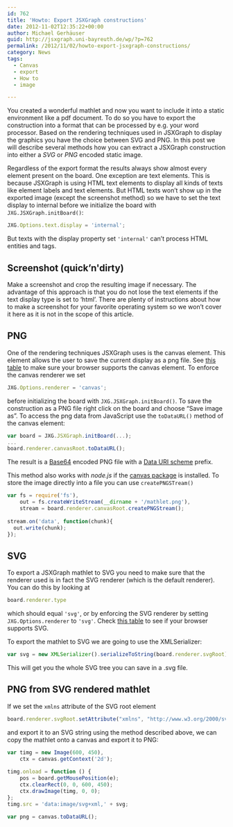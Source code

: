 ```yaml
---
id: 762
title: 'Howto: Export JSXGraph constructions'
date: 2012-11-02T12:35:22+00:00
author: Michael Gerhäuser
guid: http://jsxgraph.uni-bayreuth.de/wp/?p=762
permalink: /2012/11/02/howto-export-jsxgraph-constructions/
category: News
tags:
  - Canvas
  - export
  - How to
  - image

---
```

You created a wonderful mathlet and now you want to include it into a static environment like a pdf document. To do so you have to export the construction into a format that can be processed by e.g. your word processor. Based on the rendering techniques used in JSXGraph to display the graphics you have the choice between SVG and PNG. In this post we will describe several methods how you can extract a JSXGraph construction into either a _SVG_ or _PNG_ encoded static image.

Regardless of the export format the results always show almost every element present on the board. One exception are text elements. This is because JSXGraph is using HTML text elements to display all kinds of texts like element labels and text elements. But HTML texts won&#8217;t show up in the exported image (except the screenshot method) so we have to set the text display to internal before we initialize the board with `JXG.JSXGraph.initBoard()`:

```javascript
JXG.Options.text.display = 'internal';
```

But texts with the display property set `'internal'` can&#8217;t process HTML entities and tags.

## Screenshot (quick&#8217;n'dirty)

Make a screenshot and crop the resulting image if necessary. The advantage of this approach is that you do not lose the text elements if the text display type is set to &#8216;html&#8217;. There are plenty of instructions about how to make a screenshot for your favorite operating system so we won&#8217;t cover it here as it is not in the scope of this article.

## PNG

One of the rendering techniques JSXGraph uses is the canvas element. This element allows the user to save the current display as a png file. See [this table](http://caniuse.com/canvas) to make sure your browser supports the canvas element. To enforce the canvas renderer we set 

```javascript
JXG.Options.renderer = 'canvas';
```

before initializing the board with `JXG.JSXGraph.initBoard()`. To save the construction as a PNG file right click on the board and choose &#8220;Save image as&#8221;. To access the png data from JavaScript use the `toDataURL()` method of the canvas element:

```javascript
var board = JXG.JSXGraph.initBoard(...);
...
board.renderer.canvasRoot.toDataURL();
```

The result is a [Base64](http://en.wikipedia.org/wiki/Base64) encoded PNG file with a [Data URI scheme](http://en.wikipedia.org/wiki/Data%20URI%20scheme) prefix.

This method also works with _node.js_ if the [canvas package](https://npmjs.org/package/canvas) is installed. To store the image directly into a file you can use `createPNGSTream()`

```javascript
var fs = require('fs'),
    out = fs.createWriteStream(__dirname + '/mathlet.png'),
    stream = board.renderer.canvasRoot.createPNGStream();
    
stream.on('data', function(chunk){
  out.write(chunk);
});
```

## SVG

To export a JSXGraph mathlet to SVG you need to make sure that the renderer used is in fact the SVG renderer (which is the default renderer). You can do this by looking at

```javascript
board.renderer.type
```

which should equal `'svg'`, or by enforcing the SVG renderer by setting `JXG.Options.renderer` to `'svg'`. Check [this table](http://caniuse.com/svg) to see if your browser supports SVG.

To export the mathlet to SVG we are going to use the XMLSerializer:

```javascript
var svg = new XMLSerializer().serializeToString(board.renderer.svgRoot);
```

This will get you the whole SVG tree you can save in a .svg file.

## PNG from SVG rendered mathlet

If we set the `xmlns` attribute of the SVG root element

```javascript
board.renderer.svgRoot.setAttribute("xmlns", "http://www.w3.org/2000/svg");
```

and export it to an SVG string using the method described above, we can copy the mathlet onto a canvas and export it to PNG:

```javascript
var timg = new Image(600, 450), 
    ctx = canvas.getContext('2d');
    
timg.onload = function () {
    pos = board.getMousePosition(e);
    ctx.clearRect(0, 0, 600, 450);
    ctx.drawImage(timg, 0, 0);
};
timg.src = 'data:image/svg+xml,' + svg;

var png = canvas.toDataURL();
```
